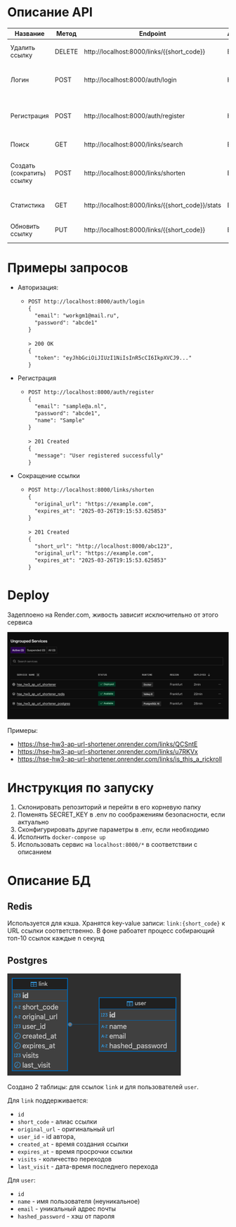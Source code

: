 # Описание API


| Название                   | Метод  | Endpoint                                         | Аутентификация | Описание                                                    | Тело запроса                                                                            |
|----------------------------|--------|--------------------------------------------------|----------------|-------------------------------------------------------------|-----------------------------------------------------------------------------------------|
| Удалить ссылку             | DELETE | http://localhost:8000/links/{{short_code}}       | Bearer Token   | Удаляет ссылку.                                             | `{ "original_url": "https://youtube.com" }`                                             |
| Логин                      | POST   | http://localhost:8000/auth/login                 | Нет            | Авторизует пользователя по email и паролю.                  | `{ "email": "sample@a.nl", "password": "abcde1" }`                                      |
| Регистрация                | POST   | http://localhost:8000/auth/register              | Нет            | Регистрирует нового пользователя с email, паролем и именем. | `{ "email": "sample@a.nl", "password": "abcde1", "name": "Sample" }`                    |
| Поиск                      | GET    | http://localhost:8000/links/search               | Bearer Token   | Ищет ссылки на original_url.                                | -                                                                                       | 
| Создать (сократить) ссылку | POST   | http://localhost:8000/links/shorten              | Bearer Token   | Создает ссылку с необязательной датой просрочки.            | `{ "original_url": "https://youtube.com", "expires_at": "2025-03-26T19:15:53.625853" }` |
| Статистика                 | GET    | http://localhost:8000/links/{{short_code}}/stats | Bearer Token   | Выдает статистику для ссылки.                               | -                                                                                       |
| Обновить ссылку            | PUT    | http://localhost:8000/links/{{short_code}}       | Bearer Token   | Обновляет оригинальный URL ссылки.                          | `{ "original_url": "https://youtube.com" }`                                             |


# Примеры запросов

- Авторизация: 
  - ```
    POST http://localhost:8000/auth/login
    {
      "email": "workgm1@mail.ru",
      "password": "abcde1"
    }
  
    > 200 OK
    {
      "token": "eyJhbGciOiJIUzI1NiIsInR5cCI6IkpXVCJ9..."
    }
    ```
  
- Регистрация
  - ```
    POST http://localhost:8000/auth/register
    {
      "email": "sample@a.nl",
      "password": "abcde1",
      "name": "Sample"
    }
  
    > 201 Created
    {
      "message": "User registered successfully"
    }
    ```

- Сокращение ссылки
  - ```
    POST http://localhost:8000/links/shorten
    {
      "original_url": "https://example.com",
      "expires_at": "2025-03-26T19:15:53.625853"
    }
  
    > 201 Created
    {
      "short_url": "http://localhost:8000/abc123",
      "original_url": "https://example.com",
      "expires_at": "2025-03-26T19:15:53.625853"
    }
    ```

# Deploy

Задеплоено на Render.com, живость зависит исключительно от этого сервиса

![Services Overview](deploy.png)

Примеры:
- https://hse-hw3-ap-url-shortener.onrender.com/links/QCSntE
- https://hse-hw3-ap-url-shortener.onrender.com/links/u7RKVx
- https://hse-hw3-ap-url-shortener.onrender.com/links/is_this_a_rickroll

# Инструкция по запуску

1. Склонировать репозиторий и перейти в его корневую папку
2. Поменять SECRET_KEY в .env по соображениям безопасности, если актуально
3. Сконфигурировать другие параметры в .env, если необходимо
4. Исполнить `docker-compose up`
5. Использовать сервис на `localhost:8000/*` в соответствии с описанием

# Описание БД

## Redis

Используется для кэша. Хранятся key-value записи: `link:{short_code}` к URL ссылки соответственно.
В фоне рабоатет процесс собирающий топ-10 ссылок каждые n секунд

## Postgres

![Schema](schema.png)

Создано 2 таблицы: для ссылок `link` и для пользователей `user`.

Для `link` поддерживается:

- `id`
- `short_code` - алиас ссылки
- `original_url` - оригинальный url
- `user_id` - id автора,
- `created_at` - время создания ссылки
- `expires_at` - время просрочки ссылки
- `visits` - количество переходов
- `last_visit` - дата-время последнего перехода

Для `user`:

- `id`
- `name` - имя пользователя (неуникальное)
- `email` - уникальный адрес почты
- `hashed_password` - хэш от
  пароля 